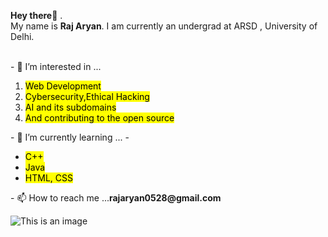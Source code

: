 <p><b>Hey there</b>👋 . 
<br>My name is <b>Raj Aryan</b>. I am currently an undergrad at ARSD , University of Delhi.<br>
</p>
<br>
- 👀 I’m interested in ...
<ol>
  <li><mark>Web Development</mark> </li>
  <li><mark>Cybersecurity,Ethical Hacking<mark></li>
  <li><mark>AI and its subdomains<mark></li>
  <li><mark>And contributing to the open source<mark></li>
</ol>
- 🌱 I’m currently learning ...
- <ul>
  <li><mark>C++ </mark></li>
  <li><mark>Java</mark></li>
  <li><mark>HTML, CSS</mark></li>
</ul>
    - 📫 How to reach me ...<b>rajaryan0528@gmail.com</b>

    
 ![This is an image](https://imgs.search.brave.com/3rhN_QgeYUx_gn_iWKUTBGyC8JR4rp-1TPF3bmqgBc8/rs:fit:759:225:1/g:ce/aHR0cHM6Ly90c2U0/Lm1tLmJpbmcubmV0/L3RoP2lkPU9JUC51/dEQyNXhZeUNDQVoz/NjR4dmdqYWdRSGFF/byZwaWQ9QXBp)
<!---
rajaryan0528/rajaryan0528 is a ✨ special ✨ repository because its `README.md` (this file) appears on your GitHub profile.
You can click the Preview link to take a look at your changes.
--->
